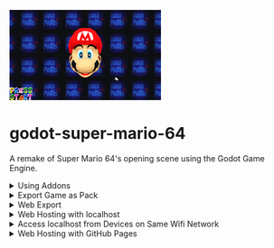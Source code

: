 ![Thumbnail](/ci/thumbnail.png)

# godot-super-mario-64
A remake of Super Mario 64's opening scene using the Godot Game Engine.

<details>
<summary>Using Addons</summary>

### Installing the Addon
1. Download [install-3d-player-controller.sh](ci/install-3d-player-controller.sh)
1. Move the file to a folder named `ci` in your project
1. Open your project in VS Code
1. Open the "Git Bash" terminal
1. Run `bash ci/install-3d-player-controller.sh`
    - This script will download the [3d_player_controller](/addons/3d_player_controller) folder from _this_ repo and then cleanup the `.git` files/folders.

</details>

<details>
<summary>Export Game as Pack</summary>

## Game Pack
This game can be [exported](https://docs.godotengine.org/en/stable/tutorials/export/exporting_pcks.html#generating-pck-files) as a `.pck` and [imported](https://docs.godotengine.org/en/stable/tutorials/export/exporting_pcks.html#opening-pck-files-at-runtime) into another Godot game client, like the [Godot Game Client](https://github.com/kirbycope/godot-game-client).

### Export Game as Pack Using Godot
1. Select "Project" > "Export.."
    1. Download the Presets, if prompted
1. Select "Add..."
1. Select "Web"
1. Select "Export PCK/ZIP..."
1. Change the type to "Godot Project Pack (*.pck)"
1. Select "Save"

### Export Game as Pack Using Bash
1. Open the root folder using [VS Code](https://code.visualstudio.com/)
    - If you use GitHub Desktop, select the "Open in Visual Studio" button
1. Open the [integrated terminal](https://code.visualstudio.com/docs/editor/integrated-terminal) using the "Git Bash" profile
1. Run the following command, `bash ci/export-pack.sh`

</details>

<details>
<summary>Web Export</summary>

### Export Game as Web App
1. Select "Project" > "Export..."
1. Select the preset "Web (Runnable)"
1. Select "Export Project..."
1. Select the "docs" folder
    - The GitHub Pages config points to the `main` branch and `/docs` directory
1. Enter `index.html`
1. Select "Save"
1. Commit the code to trigger a GitHub Pages deployment (above)

### Export Game as Web App Using Bash
1. Open the root folder using [VS Code](https://code.visualstudio.com/)
    - If you use GitHub Desktop, select the "Open in Visual Studio" button
1. Open the [integrated terminal](https://code.visualstudio.com/docs/editor/integrated-terminal) using the "Git Bash" profile
1. Run the following command, `bash ci/export-web.sh`

</details>

<details>
<summary>Web Hosting with localhost</summary>

### Install and Enable Live Server
[Live Server](https://marketplace.visualstudio.com/items?itemName=ritwickdey.LiveServer) allows you to host web pages, locally, from VSCode.

### Running/Hosting the App Locally
1. In VSCode's Explorer right-click on [docs/index.html](docs/index.html) and select "Open with Live Server"
1. Then you visit [https://127.0.0.1:5500/docs/index.html](https://127.0.0.1:5500/docs/index.html)
1. To get your "Host Local IP Address", use terminal to run:
    - [Windows] `ipconfig`
    - [MacOS] `ipconfig getifaddr en0`
1. On a device connected to the same wifi as the host, navigate to `https://{host.local.ip.address}:5500/docs/index.html`
    - Replace `{host.local.ip.address}` with your "Host Local IP Address" from earlier

</details>

<details>
<summary>Access localhost from Devices on Same Wifi Network</summary>

### Generate HTTPS Certificate
"Secure Context - Check web server configuration (use HTTPS)" The following features required to run Godot projects on the Web. Do the following to setup
1. Download and install the [ssl binary](https://wiki.openssl.org/index.php/Binaries)
    - [Windows] Use [OpenSSL for Windows](https://slproweb.com/products/Win32OpenSSL.html)
    - [MacOS] Use [Homebrew](https://brew.sh/) by running, `brew install openssl@3`
1. Confirm installation by running `openssl -v` in cmd/terminal
1. Open the root folder using [VS Code](https://code.visualstudio.com/)
    - If you use GitHub Desktop, select the "Open in Visual Studio" button
1. Open the [integrated terminal](https://code.visualstudio.com/docs/editor/integrated-terminal)
1. Run `openssl genrsa -aes256 -out localhost.key 2048`
    - You will be prompted for a "PEM pass phrase", remember this for the next step
    - `godot`
1. Run `openssl req -days 3650 -new -newkey rsa:2048 -key localhost.key -x509 -out localhost.pem`
    - You will be prompted for the "PEM pass phrase"
    - Fill out the rest of the information as the prompts request
        - "Country Name (2 letter code) [AU]:"`US`
        - "State or Province Name (full name) [Some-State]:"`WA`
        - "Locality Name (eg, city) []:"`Seattle`
        - "Organization Name (eg, company) [Internet Widgits Pty Ltd]:"`Timothy Cope`
        - "Organizational Unit Name (eg, section) []:"`Development`
        - "Common Name (e.g. server FQDN or YOUR name) []:"`localhost`
        - "Email Address []:"`kirbycope@gmail.com`
1. Open/Create `.vscode/settings.json` in the root of your project
1. Copy+paste the following:
    ```
    {
        "liveServer.settings.root": "/",
        "liveServer.settings.https": {
            "enable": true,
            "cert": "{path/to/your/}localhost.pem",
            "key": "{path/to/your/}localhost.key",
            "passphrase": "{PEM pass phrase}"
        }
    }
    ```
    - Replace `{PEM pass phrase}` with your "PEM pass phrase" from earlier
1. Restart VSCode (or the terminal, at least)

</details>

<details>
<summary>Web Hosting with GitHub Pages</summary>

### Set Up GitHub Pages
Note: This only needs to be done once.
1. Go to the "Settings" tab of the repo
1. Select "Pages" from left-nav
1. Select `main` branch and `/docs` directory, then select "Save"
    - A GitHub Action will deploy your website
1. On the main page of the GitHub repo, click the gear icon next to "About"
1. Select "Use your GitHub Pages website", then select "Save changes"

### Set Up Godot
Note: This only needs to be done once.</br>
The following is needed to work with GitHub Pages.
1. Select "Project" > "Export..."
    - If you see errors, click the link for "Manage Export Templates" and then click "Download and Install"
1. Select the preset "Web (Runnable)"
1. For "Head Include", enter `<script src="coi-serviceworker.js"></script>`
1. Download [coi.js](https://github.com/gzuidhof/coi-serviceworker/raw/master/coi-serviceworker.js) and add it to the `/docs` directory

</details>
